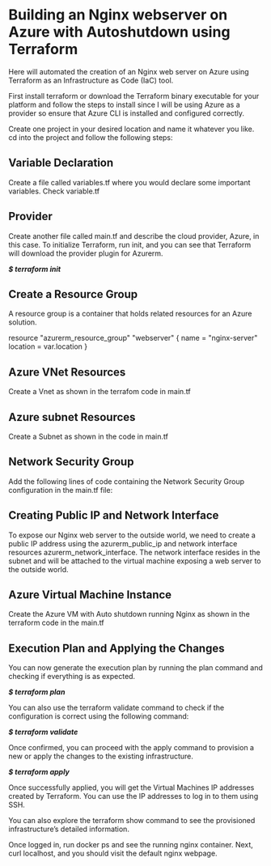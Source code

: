 # Building an Nginx webserver on Azure with Autoshutdown using Terraform 

Here will automated the creation of an Nginx web server on Azure using Terraform as an Infrastructure as Code (IaC) tool. 

First install terraform or download the Terraform binary executable for your platform and follow the steps to install since I will be using Azure as a provider so ensure that Azure CLI is installed and configured correctly.

Create one project in your desired location and name it whatever you like. cd into the project and follow the following steps:

## Variable Declaration
Create a file called variables.tf where you would declare some important variables. Check variable.tf

## Provider
Create another file called main.tf and describe the cloud provider, Azure, in this case.
To initialize Terraform, run init, and you can see that Terraform will download the provider plugin for Azurerm.

   **<em>$ terraform init</em>**


## Create a Resource Group
A resource group is a container that holds related resources for an Azure solution.

resource "azurerm_resource_group" "webserver" {
   name = "nginx-server"
   location = var.location
}


## Azure VNet Resources
Create a Vnet as shown in the terrafom code in main.tf

## Azure subnet Resources
Create a Subnet as shown in the code in main.tf


## Network Security Group
Add the following lines of code containing the Network Security Group configuration in the main.tf file:


## Creating Public IP and Network Interface
To expose our Nginx web server to the outside world, we need to create a public IP address using the azurerm_public_ip and network interface resources azurerm_network_interface. The network interface resides in the subnet and will be attached to the virtual machine exposing a web server to the outside world.

## Azure Virtual Machine Instance
Create the Azure VM with Auto shutdown running Nginx as shown in the terraform code in the main.tf

## Execution Plan and Applying the Changes
You can now generate the execution plan by running the plan command and checking if everything is as expected.

**<em>$ terraform plan</em>**

You can also use the terraform validate command to check if the configuration is correct using the following command:

**<em>$ terraform validate</em>**

Once confirmed, you can proceed with the apply command to provision a new or apply the changes to the existing infrastructure.

**<em>$ terraform apply</em>**

Once successfully applied, you will get the Virtual Machines IP addresses created by Terraform. You can use the IP addresses to log in to them using SSH.

You can also explore the terraform show command to see the provisioned infrastructure’s detailed information.

Once logged in, run docker ps and see the running nginx container. Next, curl localhost, and you should visit the default nginx webpage.